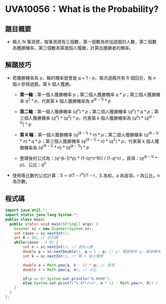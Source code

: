 # UVA10056：What is the Probability?

## 題目概要

- 輸入 N 筆測資，每筆測資有三個數，第一個數為參加遊戲的人數，第二個數為獲勝機率，第三個數為第幾個人獲勝，計算出獲勝者的機率。

## 解題技巧

- 若獲勝機率為 p，輸的機率就會是 q = 1 - p，每次遊戲共有 R 個回合，有 n 個人參與遊戲，第 k 個人獲勝。
  
  - **第一輪**：第一個人獲勝機率 p；第二個人獲勝機率 q * p；第三個人獲勝機率 $q^2 * p$，代表第 k 個人獲勝機率為 $q^(k-1) * p$
  
  - **第二輪**：第一個人獲勝機率 $(q^n) * p$；第二個人獲勝機率 $(q^n) * q * p$；第三個人獲勝機率 $(q^n)*(q^2)*p$，代表第 k 個人獲勝機率為 $(q^n)*(q^(k-1))*p$
  
  - **第 R 輪**：第一個人獲勝機率 $(q^(R-1)*n) * p$；第二個人獲勝機率 $(q^(R-1)*n) * q * p$；第三個人獲勝機率 $(q^(R-1)*n) * (q^2) * p$，代表第 k 個人獲勝機率為 $(q^(R-1)*n) * (q^(k-1)) * p$
  
  - 整理後的公式為：(q^(k-1)*p) * (1-(q^n^R)) / (1-q^n) ，首項：$(q^(k-1)*p)$、公比：$q^n$

- 使用等比數列公式計算：$S = a(1-r^n)/1-r$，S 為和，a 為首項，r 為公比，n 為次數。

## 程式碼

```java
import java.util.*;
import static java.lang.System.*;
public class main{
  public static void main(String[] args) {
    Scanner sc = new Scanner(System.in);
    int cases = sc.nextInt();
    int R = 50; // 回合數
    while(cases-- > 0) {
        int n = sc.nextInt(); // 遊玩人數
        double p = sc.nextDouble(), q = 1 - p; // p: 獲勝機率 q: 輸掉機率
        int k = sc.nextInt(); // 第 k 個人獲勝

        double a = Math.pow(q, k - 1) * p; // 首項
        double r = Math.pow(q, n); // 公比

        if(p == 0) System.out.println("0.0000");
        else System.out.printf("%.4f\r\n", a * (1 - Math.pow(r, R)) / (1 - r));
    }
  }
};
```
